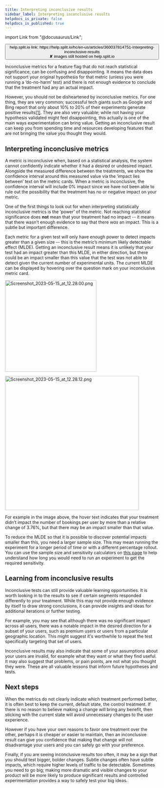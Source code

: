 ```yaml
---
title: Interpreting inconclusive results
sidebar_label: Interpreting inconclusive results
helpdocs_is_private: false
helpdocs_is_published: true
---
```


import Link from "@docusaurus/Link";

<p>
  <button style={{borderRadius:'8px', border:'1px', fontFamily:'Courier New', fontWeight:'800', textAlign:'left'}}> help.split.io link: https://help.split.io/hc/en-us/articles/360037814751-Interpreting-inconclusive-results <br /> ✘ images still hosted on help.split.io </button>
</p>

<p>
  <span>Inconclusive metrics for a feature flag that do not reach statistical significance, can be confusing and disappointing. It means the data does not support your original hypothesis for that metric (unless you were running a ‘do-no-harm’ test) and there is not enough evidence to conclude that the treatment had any an actual impact.</span>
</p>
<p>
  <span>However, you should not be disheartened by inconclusive metrics. For one thing, they are very common; successful tech giants such as Google and Bing report that only about 10% to 20% of their experiments generate positive results</span><a href="https://hbr.org/2017/09/the-surprising-power-of-online-experiments"><span>[1]</span></a><span>. They are also very valuable; while not having your hypothesis validated might feel disappointing, this actually is one of the main ways experimentation can bring value. Getting an inconclusive result can keep you from spending time and resources developing features that are not bringing the value you thought they would.</span>
</p>
<h2 id="h_01JEN2M1FFDFKTVHX2B4T948DG">
  <span>Interpreting inconclusive metrics</span>
</h2>
<p>
  <span>A metric is inconclusive when, based on a statistical analysis, the system cannot confidently indicate whether it had a desired or undesired impact. Alongside the measured difference between the treatments, we show the confidence interval around this measured value via the ‘impact lies between’ text on the metric cards. When a metric is inconclusive, the confidence interval will include 0% impact since we have not been able to rule out the possibility that the treatment has no or negative impact on your metric.</span>
</p>
<p>
  <span>One of the first things to look out for when interpreting statistically inconclusive metrics is the ‘power’ of the metric. Not reaching statistical significance does </span><strong>not</strong><span> mean that your treatment had no impact -- it means that there wasn’t enough evidence to say that there </span><em><span>was</span></em><span> an impact. This is a subtle but important difference.</span>
</p>
<p>
  <span>Each metric for a given test will only have enough power to detect impacts greater than a given size -- this is the metric’s minimum likely detectable effect (MLDE). Getting an inconclusive result means it is unlikely that your test had an impact greater than this MLDE, in either direction, but there could be an impact smaller than this value that the test was not able to detect given the current number of experimental units. The current MLDE can be displayed by hovering over the question mark on your inconclusive metric card.</span>
</p>
<p>
  <img src="https://help.split.io/guide-media/01H0G0FAWQ6N4Q7Y0F9SAX6S0N" alt="Screenshot_2023-05-15_at_12.28.00.png" width="299" />
</p>
<p>
  <img src="https://help.split.io/guide-media/01H0G0FAT5ZF7F1ZAW7AMN6Z7F" alt="Screenshot_2023-05-15_at_12.28.12.png" width="438" />
</p>
<p>
  <span>For example in the image above, the hover text indicates that your treatment didn’t impact the number of bookings per user by more than a relative change of 3.76%, but that there may be an impact smaller than that value.</span>
</p>
<p>
  <span>To reduce the MLDE so that it is possible to discover potential impacts smaller than this, you need a larger sample size. This may mean running the experiment for a longer period of time or with a different percentage rollout. You can use the sample size and sensitivity calculators on </span><a href="https://help.split.io/hc/en-us/articles/360034040851-Sample-size-and-sensitivity-calculators#h_ac56f9d9-2f8a-4967-a350-5730fe8e87b9"><span>this page</span></a><span> to help understand how long you would need to run an experiment to get the required sensitivity.</span>
</p>
<h2 id="h_01JEN2M1FF5T2ZF5PZ4V091HXB">
  <span>Learning from inconclusive results</span>
</h2>
<p>
  <span>Inconclusive tests can still provide valuable learning opportunities. It is worth looking in to the results to see if certain segments responded differently to your treatment. While this may not provide enough evidence by itself to draw strong conclusions, it can provide insights and ideas for additional iterations or further testing.</span>
</p>
<p>
  <span>For example, you may see that although there was no significant impact across all users, there was a notable impact in the desired direction for a subset of your users, such as premium users or users from a particular geographic location. This might suggest it's worthwhile to repeat the test specifically targeting that set of users.</span>
</p>
<p>
  Inconclusive results may also indicate that some of your assumptions about your
  users are invalid, for example what they want or what they find useful. It may
  also suggest that problems, or pain points, are not what you thought they were.
  These are all valuable lessons that inform future hypotheses and tests.
</p>
<h2 id="h_01JEN2M1FFTH1NPZ8MBFRTD7PH">
  <span>Next steps</span>
</h2>
<p>
  When the metrics do not clearly indicate which treatment performed better, it
  is often best to keep the current, default state, the control treatment. If there
  is no reason to believe making a change will bring any benefit, then sticking
  with the current state will avoid unnecessary changes to the user experience.
</p>
<p>
  However if you have your own reasons to favor one treatment over the other, perhaps
  it is cheaper or easier to maintain, then an inconclusive result can give you
  confidence that making that change will not disadvantage your users and you can
  safely go with your preference.
</p>
<p>
  Finally, if you are seeing inconclusive results too often, it may be a sign that
  you should test bigger, bolder changes. Subtle changes often have subtle impacts,
  which require higher levels of traffic to be detectable. Sometimes you need to
  go big; making more dramatic and visible changes to your product will be more
  likely to produce significant results and controlled experimentation provides
  a way to safely test your big ideas.
</p>
